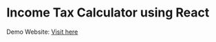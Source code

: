 # Income Tax Calculator using React

Demo Website: [Visit here](https://inspiring-gecko-1f2b8e.netlify.app/)